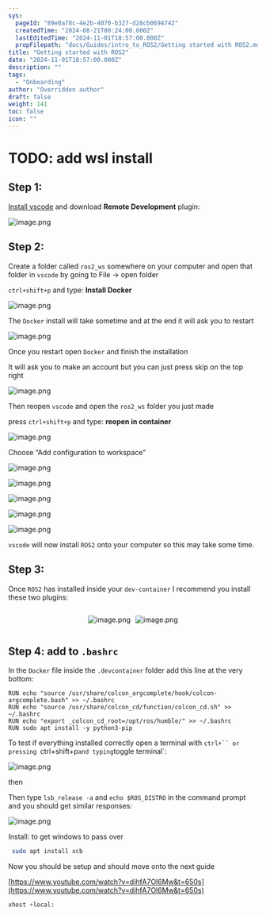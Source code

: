 ```yaml
---
sys:
  pageId: "89e0a78c-4e2b-4070-b327-d28cb0694742"
  createdTime: "2024-08-21T00:24:00.000Z"
  lastEditedTime: "2024-11-01T18:57:00.000Z"
  propFilepath: "docs/Guides/intro_to_ROS2/Getting started with ROS2.md"
title: "Getting started with ROS2"
date: "2024-11-01T18:57:00.000Z"
description: ""
tags:
  - "Onboarding"
author: "Overridden author"
draft: false
weight: 141
toc: false
icon: ""
---
```


# TODO: add wsl install

## Step 1:

[Install vscode](https://code.visualstudio.com/download) and download **Remote Development** plugin:

![image.png](https://prod-files-secure.s3.us-west-2.amazonaws.com/d518164a-d88e-44d1-a4ee-3adb3bd8bce0/efb52993-1881-4a40-b95e-6f020334f022/image.png?X-Amz-Algorithm=AWS4-HMAC-SHA256&X-Amz-Content-Sha256=UNSIGNED-PAYLOAD&X-Amz-Credential=ASIAZI2LB466TRGVKP6J%2F20250406%2Fus-west-2%2Fs3%2Faws4_request&X-Amz-Date=20250406T200823Z&X-Amz-Expires=3600&X-Amz-Security-Token=IQoJb3JpZ2luX2VjENP%2F%2F%2F%2F%2F%2F%2F%2F%2F%2FwEaCXVzLXdlc3QtMiJIMEYCIQCsn0G03lXPGEhgCpSo7hqcZR%2FlYEcmGk5Ejrjxb7XhAgIhAOhC6BtBCSBKVYHoii6XN4yvPjzqqy8L1yly6x%2FgANXoKv8DCEwQABoMNjM3NDIzMTgzODA1IgwXieJhwq%2BMnF35z84q3AOAe4upvjs3YlDTtuCHtzv3ZYirENsbfFIpunywOOT4F2NguWoegF5AXhxJL6ZA37FcO7XHIXZ%2FdHNEXiIYea5fMrtS4Z5QJM5pLXE9ZgryownZaAMuFQRhrUovTC5LkCyhFf4xnNg7B7qPBFei%2FdZtNR4MzKbQa%2B2EiZzjGhiFZFEEpWLSIGOQqd0dqWy78HVHbr570Rkw8XkUHHlXFHdyp2LF9uIroKAV36xG0qJRLSMTBFMfINxdo6KAzDsR1e6j3NHpYY7MhSD1K6KJRkE2%2FKb9WCRSSmBKgExrn7%2BMXzQVVlDQxaTBU%2FPKn79xAvf7Ar0oO3MwUUwyV1kgCw1wf1pQ4VJ5JNNQQ5K6VcWMlns9z4m%2B9XfQ0golJldcsk4BQgh8fP3EcRKo9reu37WOqyAyrLQPUvlI7ANOR6icVLiWA4VUkvH6%2F88JNran6%2FLV%2FNeEjw6WFogVIY0caYit9m3QzrTPTfFidqp8i%2F5Hcuae1yXynqnCqHdUdWSQEGiWfe%2BtROwvH3ZPzrrkGR4CU%2FTOMJ%2BoIhKDPIxdhizhr97wGRsO4hXnOVYyUrjWgw6hxu%2F3yFeROxRSpXj2KXsfhe9CRwOOm1cDTQ%2BjwzShF7luLArViGfpTa%2BshDCJnsu%2FBjqkAeq4OpxfxCCyVDl8CHGkkMufMBfByhaR09Ok3QHLZzCgLFhl6p9%2Fbgo%2FYmIOe3dzUrjQXk4e3wszswClHM3WrJuHdyyTYgHCzKyBS5dg9CIa%2FlraWkCyP%2FKbRCCG0sw27aH%2Bpf3zj%2FvXfZaGXpWcXS4Qt5ssEN838h%2BhE4S%2BLmqeTL%2B0tDNi7hVXlgiEX82a1WKGt8mZTsdd5tExYEjNRZUuNBZW&X-Amz-Signature=e023d67e9d1480e74b522d054a2b8151a10ae8b5691f80ba62fcfb6fbf1325b4&X-Amz-SignedHeaders=host&x-id=GetObject)

## Step 2:

Create a folder called `ros2_ws` somewhere on your computer and open that folder in `vscode` by going to File → open folder 

`ctrl+shift+p` and type: **Install Docker**

![image.png](https://prod-files-secure.s3.us-west-2.amazonaws.com/d518164a-d88e-44d1-a4ee-3adb3bd8bce0/2269dc0e-1cd5-47ff-bceb-c04ad9b2eab0/image.png?X-Amz-Algorithm=AWS4-HMAC-SHA256&X-Amz-Content-Sha256=UNSIGNED-PAYLOAD&X-Amz-Credential=ASIAZI2LB466TRGVKP6J%2F20250406%2Fus-west-2%2Fs3%2Faws4_request&X-Amz-Date=20250406T200823Z&X-Amz-Expires=3600&X-Amz-Security-Token=IQoJb3JpZ2luX2VjENP%2F%2F%2F%2F%2F%2F%2F%2F%2F%2FwEaCXVzLXdlc3QtMiJIMEYCIQCsn0G03lXPGEhgCpSo7hqcZR%2FlYEcmGk5Ejrjxb7XhAgIhAOhC6BtBCSBKVYHoii6XN4yvPjzqqy8L1yly6x%2FgANXoKv8DCEwQABoMNjM3NDIzMTgzODA1IgwXieJhwq%2BMnF35z84q3AOAe4upvjs3YlDTtuCHtzv3ZYirENsbfFIpunywOOT4F2NguWoegF5AXhxJL6ZA37FcO7XHIXZ%2FdHNEXiIYea5fMrtS4Z5QJM5pLXE9ZgryownZaAMuFQRhrUovTC5LkCyhFf4xnNg7B7qPBFei%2FdZtNR4MzKbQa%2B2EiZzjGhiFZFEEpWLSIGOQqd0dqWy78HVHbr570Rkw8XkUHHlXFHdyp2LF9uIroKAV36xG0qJRLSMTBFMfINxdo6KAzDsR1e6j3NHpYY7MhSD1K6KJRkE2%2FKb9WCRSSmBKgExrn7%2BMXzQVVlDQxaTBU%2FPKn79xAvf7Ar0oO3MwUUwyV1kgCw1wf1pQ4VJ5JNNQQ5K6VcWMlns9z4m%2B9XfQ0golJldcsk4BQgh8fP3EcRKo9reu37WOqyAyrLQPUvlI7ANOR6icVLiWA4VUkvH6%2F88JNran6%2FLV%2FNeEjw6WFogVIY0caYit9m3QzrTPTfFidqp8i%2F5Hcuae1yXynqnCqHdUdWSQEGiWfe%2BtROwvH3ZPzrrkGR4CU%2FTOMJ%2BoIhKDPIxdhizhr97wGRsO4hXnOVYyUrjWgw6hxu%2F3yFeROxRSpXj2KXsfhe9CRwOOm1cDTQ%2BjwzShF7luLArViGfpTa%2BshDCJnsu%2FBjqkAeq4OpxfxCCyVDl8CHGkkMufMBfByhaR09Ok3QHLZzCgLFhl6p9%2Fbgo%2FYmIOe3dzUrjQXk4e3wszswClHM3WrJuHdyyTYgHCzKyBS5dg9CIa%2FlraWkCyP%2FKbRCCG0sw27aH%2Bpf3zj%2FvXfZaGXpWcXS4Qt5ssEN838h%2BhE4S%2BLmqeTL%2B0tDNi7hVXlgiEX82a1WKGt8mZTsdd5tExYEjNRZUuNBZW&X-Amz-Signature=5661e9e592ad4c7e3865c7d18a65590063025e55b23f9a73d6d862b4bf35d13c&X-Amz-SignedHeaders=host&x-id=GetObject)

The `Docker` install will take sometime and at the end it will ask you to restart

![image.png](https://prod-files-secure.s3.us-west-2.amazonaws.com/d518164a-d88e-44d1-a4ee-3adb3bd8bce0/ed233f78-be33-4b1f-b89c-9c346c0e961e/image.png?X-Amz-Algorithm=AWS4-HMAC-SHA256&X-Amz-Content-Sha256=UNSIGNED-PAYLOAD&X-Amz-Credential=ASIAZI2LB466TRGVKP6J%2F20250406%2Fus-west-2%2Fs3%2Faws4_request&X-Amz-Date=20250406T200823Z&X-Amz-Expires=3600&X-Amz-Security-Token=IQoJb3JpZ2luX2VjENP%2F%2F%2F%2F%2F%2F%2F%2F%2F%2FwEaCXVzLXdlc3QtMiJIMEYCIQCsn0G03lXPGEhgCpSo7hqcZR%2FlYEcmGk5Ejrjxb7XhAgIhAOhC6BtBCSBKVYHoii6XN4yvPjzqqy8L1yly6x%2FgANXoKv8DCEwQABoMNjM3NDIzMTgzODA1IgwXieJhwq%2BMnF35z84q3AOAe4upvjs3YlDTtuCHtzv3ZYirENsbfFIpunywOOT4F2NguWoegF5AXhxJL6ZA37FcO7XHIXZ%2FdHNEXiIYea5fMrtS4Z5QJM5pLXE9ZgryownZaAMuFQRhrUovTC5LkCyhFf4xnNg7B7qPBFei%2FdZtNR4MzKbQa%2B2EiZzjGhiFZFEEpWLSIGOQqd0dqWy78HVHbr570Rkw8XkUHHlXFHdyp2LF9uIroKAV36xG0qJRLSMTBFMfINxdo6KAzDsR1e6j3NHpYY7MhSD1K6KJRkE2%2FKb9WCRSSmBKgExrn7%2BMXzQVVlDQxaTBU%2FPKn79xAvf7Ar0oO3MwUUwyV1kgCw1wf1pQ4VJ5JNNQQ5K6VcWMlns9z4m%2B9XfQ0golJldcsk4BQgh8fP3EcRKo9reu37WOqyAyrLQPUvlI7ANOR6icVLiWA4VUkvH6%2F88JNran6%2FLV%2FNeEjw6WFogVIY0caYit9m3QzrTPTfFidqp8i%2F5Hcuae1yXynqnCqHdUdWSQEGiWfe%2BtROwvH3ZPzrrkGR4CU%2FTOMJ%2BoIhKDPIxdhizhr97wGRsO4hXnOVYyUrjWgw6hxu%2F3yFeROxRSpXj2KXsfhe9CRwOOm1cDTQ%2BjwzShF7luLArViGfpTa%2BshDCJnsu%2FBjqkAeq4OpxfxCCyVDl8CHGkkMufMBfByhaR09Ok3QHLZzCgLFhl6p9%2Fbgo%2FYmIOe3dzUrjQXk4e3wszswClHM3WrJuHdyyTYgHCzKyBS5dg9CIa%2FlraWkCyP%2FKbRCCG0sw27aH%2Bpf3zj%2FvXfZaGXpWcXS4Qt5ssEN838h%2BhE4S%2BLmqeTL%2B0tDNi7hVXlgiEX82a1WKGt8mZTsdd5tExYEjNRZUuNBZW&X-Amz-Signature=a170d44168120049b50a94cb37b57fd5e685abde0c8d0756ada2c4806d2e2d53&X-Amz-SignedHeaders=host&x-id=GetObject)

Once you restart open `Docker` and finish the installation

It will ask you to make an account but you can just press skip on the top right

![image.png](https://prod-files-secure.s3.us-west-2.amazonaws.com/d518164a-d88e-44d1-a4ee-3adb3bd8bce0/21010ad9-1659-4fd9-9f59-9932a09b2a3d/image.png?X-Amz-Algorithm=AWS4-HMAC-SHA256&X-Amz-Content-Sha256=UNSIGNED-PAYLOAD&X-Amz-Credential=ASIAZI2LB466TRGVKP6J%2F20250406%2Fus-west-2%2Fs3%2Faws4_request&X-Amz-Date=20250406T200823Z&X-Amz-Expires=3600&X-Amz-Security-Token=IQoJb3JpZ2luX2VjENP%2F%2F%2F%2F%2F%2F%2F%2F%2F%2FwEaCXVzLXdlc3QtMiJIMEYCIQCsn0G03lXPGEhgCpSo7hqcZR%2FlYEcmGk5Ejrjxb7XhAgIhAOhC6BtBCSBKVYHoii6XN4yvPjzqqy8L1yly6x%2FgANXoKv8DCEwQABoMNjM3NDIzMTgzODA1IgwXieJhwq%2BMnF35z84q3AOAe4upvjs3YlDTtuCHtzv3ZYirENsbfFIpunywOOT4F2NguWoegF5AXhxJL6ZA37FcO7XHIXZ%2FdHNEXiIYea5fMrtS4Z5QJM5pLXE9ZgryownZaAMuFQRhrUovTC5LkCyhFf4xnNg7B7qPBFei%2FdZtNR4MzKbQa%2B2EiZzjGhiFZFEEpWLSIGOQqd0dqWy78HVHbr570Rkw8XkUHHlXFHdyp2LF9uIroKAV36xG0qJRLSMTBFMfINxdo6KAzDsR1e6j3NHpYY7MhSD1K6KJRkE2%2FKb9WCRSSmBKgExrn7%2BMXzQVVlDQxaTBU%2FPKn79xAvf7Ar0oO3MwUUwyV1kgCw1wf1pQ4VJ5JNNQQ5K6VcWMlns9z4m%2B9XfQ0golJldcsk4BQgh8fP3EcRKo9reu37WOqyAyrLQPUvlI7ANOR6icVLiWA4VUkvH6%2F88JNran6%2FLV%2FNeEjw6WFogVIY0caYit9m3QzrTPTfFidqp8i%2F5Hcuae1yXynqnCqHdUdWSQEGiWfe%2BtROwvH3ZPzrrkGR4CU%2FTOMJ%2BoIhKDPIxdhizhr97wGRsO4hXnOVYyUrjWgw6hxu%2F3yFeROxRSpXj2KXsfhe9CRwOOm1cDTQ%2BjwzShF7luLArViGfpTa%2BshDCJnsu%2FBjqkAeq4OpxfxCCyVDl8CHGkkMufMBfByhaR09Ok3QHLZzCgLFhl6p9%2Fbgo%2FYmIOe3dzUrjQXk4e3wszswClHM3WrJuHdyyTYgHCzKyBS5dg9CIa%2FlraWkCyP%2FKbRCCG0sw27aH%2Bpf3zj%2FvXfZaGXpWcXS4Qt5ssEN838h%2BhE4S%2BLmqeTL%2B0tDNi7hVXlgiEX82a1WKGt8mZTsdd5tExYEjNRZUuNBZW&X-Amz-Signature=3f2421eed587983f65b681a92c0bb6f0a39125b15a08f4771c8fc1b96c6d5198&X-Amz-SignedHeaders=host&x-id=GetObject)

Then reopen `vscode` and open the `ros2_ws` folder you just made

press `ctrl+shift+p` and type: **reopen in container**

![image.png](https://prod-files-secure.s3.us-west-2.amazonaws.com/d518164a-d88e-44d1-a4ee-3adb3bd8bce0/4e93b8c2-41ad-488c-8095-c74205196118/image.png?X-Amz-Algorithm=AWS4-HMAC-SHA256&X-Amz-Content-Sha256=UNSIGNED-PAYLOAD&X-Amz-Credential=ASIAZI2LB466TRGVKP6J%2F20250406%2Fus-west-2%2Fs3%2Faws4_request&X-Amz-Date=20250406T200823Z&X-Amz-Expires=3600&X-Amz-Security-Token=IQoJb3JpZ2luX2VjENP%2F%2F%2F%2F%2F%2F%2F%2F%2F%2FwEaCXVzLXdlc3QtMiJIMEYCIQCsn0G03lXPGEhgCpSo7hqcZR%2FlYEcmGk5Ejrjxb7XhAgIhAOhC6BtBCSBKVYHoii6XN4yvPjzqqy8L1yly6x%2FgANXoKv8DCEwQABoMNjM3NDIzMTgzODA1IgwXieJhwq%2BMnF35z84q3AOAe4upvjs3YlDTtuCHtzv3ZYirENsbfFIpunywOOT4F2NguWoegF5AXhxJL6ZA37FcO7XHIXZ%2FdHNEXiIYea5fMrtS4Z5QJM5pLXE9ZgryownZaAMuFQRhrUovTC5LkCyhFf4xnNg7B7qPBFei%2FdZtNR4MzKbQa%2B2EiZzjGhiFZFEEpWLSIGOQqd0dqWy78HVHbr570Rkw8XkUHHlXFHdyp2LF9uIroKAV36xG0qJRLSMTBFMfINxdo6KAzDsR1e6j3NHpYY7MhSD1K6KJRkE2%2FKb9WCRSSmBKgExrn7%2BMXzQVVlDQxaTBU%2FPKn79xAvf7Ar0oO3MwUUwyV1kgCw1wf1pQ4VJ5JNNQQ5K6VcWMlns9z4m%2B9XfQ0golJldcsk4BQgh8fP3EcRKo9reu37WOqyAyrLQPUvlI7ANOR6icVLiWA4VUkvH6%2F88JNran6%2FLV%2FNeEjw6WFogVIY0caYit9m3QzrTPTfFidqp8i%2F5Hcuae1yXynqnCqHdUdWSQEGiWfe%2BtROwvH3ZPzrrkGR4CU%2FTOMJ%2BoIhKDPIxdhizhr97wGRsO4hXnOVYyUrjWgw6hxu%2F3yFeROxRSpXj2KXsfhe9CRwOOm1cDTQ%2BjwzShF7luLArViGfpTa%2BshDCJnsu%2FBjqkAeq4OpxfxCCyVDl8CHGkkMufMBfByhaR09Ok3QHLZzCgLFhl6p9%2Fbgo%2FYmIOe3dzUrjQXk4e3wszswClHM3WrJuHdyyTYgHCzKyBS5dg9CIa%2FlraWkCyP%2FKbRCCG0sw27aH%2Bpf3zj%2FvXfZaGXpWcXS4Qt5ssEN838h%2BhE4S%2BLmqeTL%2B0tDNi7hVXlgiEX82a1WKGt8mZTsdd5tExYEjNRZUuNBZW&X-Amz-Signature=caf76a661e9298e6a1549460c62099918450b8f29ff5e69b334b78c818a9d4ff&X-Amz-SignedHeaders=host&x-id=GetObject)

Choose “Add configuration to workspace”

![image.png](https://prod-files-secure.s3.us-west-2.amazonaws.com/d518164a-d88e-44d1-a4ee-3adb3bd8bce0/9560b282-5060-4989-ba37-97e7b2c22476/image.png?X-Amz-Algorithm=AWS4-HMAC-SHA256&X-Amz-Content-Sha256=UNSIGNED-PAYLOAD&X-Amz-Credential=ASIAZI2LB466TRGVKP6J%2F20250406%2Fus-west-2%2Fs3%2Faws4_request&X-Amz-Date=20250406T200823Z&X-Amz-Expires=3600&X-Amz-Security-Token=IQoJb3JpZ2luX2VjENP%2F%2F%2F%2F%2F%2F%2F%2F%2F%2FwEaCXVzLXdlc3QtMiJIMEYCIQCsn0G03lXPGEhgCpSo7hqcZR%2FlYEcmGk5Ejrjxb7XhAgIhAOhC6BtBCSBKVYHoii6XN4yvPjzqqy8L1yly6x%2FgANXoKv8DCEwQABoMNjM3NDIzMTgzODA1IgwXieJhwq%2BMnF35z84q3AOAe4upvjs3YlDTtuCHtzv3ZYirENsbfFIpunywOOT4F2NguWoegF5AXhxJL6ZA37FcO7XHIXZ%2FdHNEXiIYea5fMrtS4Z5QJM5pLXE9ZgryownZaAMuFQRhrUovTC5LkCyhFf4xnNg7B7qPBFei%2FdZtNR4MzKbQa%2B2EiZzjGhiFZFEEpWLSIGOQqd0dqWy78HVHbr570Rkw8XkUHHlXFHdyp2LF9uIroKAV36xG0qJRLSMTBFMfINxdo6KAzDsR1e6j3NHpYY7MhSD1K6KJRkE2%2FKb9WCRSSmBKgExrn7%2BMXzQVVlDQxaTBU%2FPKn79xAvf7Ar0oO3MwUUwyV1kgCw1wf1pQ4VJ5JNNQQ5K6VcWMlns9z4m%2B9XfQ0golJldcsk4BQgh8fP3EcRKo9reu37WOqyAyrLQPUvlI7ANOR6icVLiWA4VUkvH6%2F88JNran6%2FLV%2FNeEjw6WFogVIY0caYit9m3QzrTPTfFidqp8i%2F5Hcuae1yXynqnCqHdUdWSQEGiWfe%2BtROwvH3ZPzrrkGR4CU%2FTOMJ%2BoIhKDPIxdhizhr97wGRsO4hXnOVYyUrjWgw6hxu%2F3yFeROxRSpXj2KXsfhe9CRwOOm1cDTQ%2BjwzShF7luLArViGfpTa%2BshDCJnsu%2FBjqkAeq4OpxfxCCyVDl8CHGkkMufMBfByhaR09Ok3QHLZzCgLFhl6p9%2Fbgo%2FYmIOe3dzUrjQXk4e3wszswClHM3WrJuHdyyTYgHCzKyBS5dg9CIa%2FlraWkCyP%2FKbRCCG0sw27aH%2Bpf3zj%2FvXfZaGXpWcXS4Qt5ssEN838h%2BhE4S%2BLmqeTL%2B0tDNi7hVXlgiEX82a1WKGt8mZTsdd5tExYEjNRZUuNBZW&X-Amz-Signature=3964db5889c263b73ce28d142a9526e3a7502a0a08c457dd6d1dea90925077c0&X-Amz-SignedHeaders=host&x-id=GetObject)

![image.png](https://prod-files-secure.s3.us-west-2.amazonaws.com/d518164a-d88e-44d1-a4ee-3adb3bd8bce0/2ee63f81-886b-48e8-a553-dc6e5eac99e4/image.png?X-Amz-Algorithm=AWS4-HMAC-SHA256&X-Amz-Content-Sha256=UNSIGNED-PAYLOAD&X-Amz-Credential=ASIAZI2LB466TRGVKP6J%2F20250406%2Fus-west-2%2Fs3%2Faws4_request&X-Amz-Date=20250406T200823Z&X-Amz-Expires=3600&X-Amz-Security-Token=IQoJb3JpZ2luX2VjENP%2F%2F%2F%2F%2F%2F%2F%2F%2F%2FwEaCXVzLXdlc3QtMiJIMEYCIQCsn0G03lXPGEhgCpSo7hqcZR%2FlYEcmGk5Ejrjxb7XhAgIhAOhC6BtBCSBKVYHoii6XN4yvPjzqqy8L1yly6x%2FgANXoKv8DCEwQABoMNjM3NDIzMTgzODA1IgwXieJhwq%2BMnF35z84q3AOAe4upvjs3YlDTtuCHtzv3ZYirENsbfFIpunywOOT4F2NguWoegF5AXhxJL6ZA37FcO7XHIXZ%2FdHNEXiIYea5fMrtS4Z5QJM5pLXE9ZgryownZaAMuFQRhrUovTC5LkCyhFf4xnNg7B7qPBFei%2FdZtNR4MzKbQa%2B2EiZzjGhiFZFEEpWLSIGOQqd0dqWy78HVHbr570Rkw8XkUHHlXFHdyp2LF9uIroKAV36xG0qJRLSMTBFMfINxdo6KAzDsR1e6j3NHpYY7MhSD1K6KJRkE2%2FKb9WCRSSmBKgExrn7%2BMXzQVVlDQxaTBU%2FPKn79xAvf7Ar0oO3MwUUwyV1kgCw1wf1pQ4VJ5JNNQQ5K6VcWMlns9z4m%2B9XfQ0golJldcsk4BQgh8fP3EcRKo9reu37WOqyAyrLQPUvlI7ANOR6icVLiWA4VUkvH6%2F88JNran6%2FLV%2FNeEjw6WFogVIY0caYit9m3QzrTPTfFidqp8i%2F5Hcuae1yXynqnCqHdUdWSQEGiWfe%2BtROwvH3ZPzrrkGR4CU%2FTOMJ%2BoIhKDPIxdhizhr97wGRsO4hXnOVYyUrjWgw6hxu%2F3yFeROxRSpXj2KXsfhe9CRwOOm1cDTQ%2BjwzShF7luLArViGfpTa%2BshDCJnsu%2FBjqkAeq4OpxfxCCyVDl8CHGkkMufMBfByhaR09Ok3QHLZzCgLFhl6p9%2Fbgo%2FYmIOe3dzUrjQXk4e3wszswClHM3WrJuHdyyTYgHCzKyBS5dg9CIa%2FlraWkCyP%2FKbRCCG0sw27aH%2Bpf3zj%2FvXfZaGXpWcXS4Qt5ssEN838h%2BhE4S%2BLmqeTL%2B0tDNi7hVXlgiEX82a1WKGt8mZTsdd5tExYEjNRZUuNBZW&X-Amz-Signature=82528b6a4bd02362513de8b680a75bacc4dd20df66ee9f9ae4f3834e86221d9a&X-Amz-SignedHeaders=host&x-id=GetObject)

![image.png](https://prod-files-secure.s3.us-west-2.amazonaws.com/d518164a-d88e-44d1-a4ee-3adb3bd8bce0/ae1580b2-b048-407e-aed9-b584224a7a04/image.png?X-Amz-Algorithm=AWS4-HMAC-SHA256&X-Amz-Content-Sha256=UNSIGNED-PAYLOAD&X-Amz-Credential=ASIAZI2LB466TRGVKP6J%2F20250406%2Fus-west-2%2Fs3%2Faws4_request&X-Amz-Date=20250406T200823Z&X-Amz-Expires=3600&X-Amz-Security-Token=IQoJb3JpZ2luX2VjENP%2F%2F%2F%2F%2F%2F%2F%2F%2F%2FwEaCXVzLXdlc3QtMiJIMEYCIQCsn0G03lXPGEhgCpSo7hqcZR%2FlYEcmGk5Ejrjxb7XhAgIhAOhC6BtBCSBKVYHoii6XN4yvPjzqqy8L1yly6x%2FgANXoKv8DCEwQABoMNjM3NDIzMTgzODA1IgwXieJhwq%2BMnF35z84q3AOAe4upvjs3YlDTtuCHtzv3ZYirENsbfFIpunywOOT4F2NguWoegF5AXhxJL6ZA37FcO7XHIXZ%2FdHNEXiIYea5fMrtS4Z5QJM5pLXE9ZgryownZaAMuFQRhrUovTC5LkCyhFf4xnNg7B7qPBFei%2FdZtNR4MzKbQa%2B2EiZzjGhiFZFEEpWLSIGOQqd0dqWy78HVHbr570Rkw8XkUHHlXFHdyp2LF9uIroKAV36xG0qJRLSMTBFMfINxdo6KAzDsR1e6j3NHpYY7MhSD1K6KJRkE2%2FKb9WCRSSmBKgExrn7%2BMXzQVVlDQxaTBU%2FPKn79xAvf7Ar0oO3MwUUwyV1kgCw1wf1pQ4VJ5JNNQQ5K6VcWMlns9z4m%2B9XfQ0golJldcsk4BQgh8fP3EcRKo9reu37WOqyAyrLQPUvlI7ANOR6icVLiWA4VUkvH6%2F88JNran6%2FLV%2FNeEjw6WFogVIY0caYit9m3QzrTPTfFidqp8i%2F5Hcuae1yXynqnCqHdUdWSQEGiWfe%2BtROwvH3ZPzrrkGR4CU%2FTOMJ%2BoIhKDPIxdhizhr97wGRsO4hXnOVYyUrjWgw6hxu%2F3yFeROxRSpXj2KXsfhe9CRwOOm1cDTQ%2BjwzShF7luLArViGfpTa%2BshDCJnsu%2FBjqkAeq4OpxfxCCyVDl8CHGkkMufMBfByhaR09Ok3QHLZzCgLFhl6p9%2Fbgo%2FYmIOe3dzUrjQXk4e3wszswClHM3WrJuHdyyTYgHCzKyBS5dg9CIa%2FlraWkCyP%2FKbRCCG0sw27aH%2Bpf3zj%2FvXfZaGXpWcXS4Qt5ssEN838h%2BhE4S%2BLmqeTL%2B0tDNi7hVXlgiEX82a1WKGt8mZTsdd5tExYEjNRZUuNBZW&X-Amz-Signature=106c4d7b2c63e79f9bd51d7022254f06b61dd6dfcbc8fab019ce90d1add9d2bf&X-Amz-SignedHeaders=host&x-id=GetObject)

![image.png](https://prod-files-secure.s3.us-west-2.amazonaws.com/d518164a-d88e-44d1-a4ee-3adb3bd8bce0/53255b28-f75e-430f-b9e3-c0ac8577e42b/image.png?X-Amz-Algorithm=AWS4-HMAC-SHA256&X-Amz-Content-Sha256=UNSIGNED-PAYLOAD&X-Amz-Credential=ASIAZI2LB466TRGVKP6J%2F20250406%2Fus-west-2%2Fs3%2Faws4_request&X-Amz-Date=20250406T200823Z&X-Amz-Expires=3600&X-Amz-Security-Token=IQoJb3JpZ2luX2VjENP%2F%2F%2F%2F%2F%2F%2F%2F%2F%2FwEaCXVzLXdlc3QtMiJIMEYCIQCsn0G03lXPGEhgCpSo7hqcZR%2FlYEcmGk5Ejrjxb7XhAgIhAOhC6BtBCSBKVYHoii6XN4yvPjzqqy8L1yly6x%2FgANXoKv8DCEwQABoMNjM3NDIzMTgzODA1IgwXieJhwq%2BMnF35z84q3AOAe4upvjs3YlDTtuCHtzv3ZYirENsbfFIpunywOOT4F2NguWoegF5AXhxJL6ZA37FcO7XHIXZ%2FdHNEXiIYea5fMrtS4Z5QJM5pLXE9ZgryownZaAMuFQRhrUovTC5LkCyhFf4xnNg7B7qPBFei%2FdZtNR4MzKbQa%2B2EiZzjGhiFZFEEpWLSIGOQqd0dqWy78HVHbr570Rkw8XkUHHlXFHdyp2LF9uIroKAV36xG0qJRLSMTBFMfINxdo6KAzDsR1e6j3NHpYY7MhSD1K6KJRkE2%2FKb9WCRSSmBKgExrn7%2BMXzQVVlDQxaTBU%2FPKn79xAvf7Ar0oO3MwUUwyV1kgCw1wf1pQ4VJ5JNNQQ5K6VcWMlns9z4m%2B9XfQ0golJldcsk4BQgh8fP3EcRKo9reu37WOqyAyrLQPUvlI7ANOR6icVLiWA4VUkvH6%2F88JNran6%2FLV%2FNeEjw6WFogVIY0caYit9m3QzrTPTfFidqp8i%2F5Hcuae1yXynqnCqHdUdWSQEGiWfe%2BtROwvH3ZPzrrkGR4CU%2FTOMJ%2BoIhKDPIxdhizhr97wGRsO4hXnOVYyUrjWgw6hxu%2F3yFeROxRSpXj2KXsfhe9CRwOOm1cDTQ%2BjwzShF7luLArViGfpTa%2BshDCJnsu%2FBjqkAeq4OpxfxCCyVDl8CHGkkMufMBfByhaR09Ok3QHLZzCgLFhl6p9%2Fbgo%2FYmIOe3dzUrjQXk4e3wszswClHM3WrJuHdyyTYgHCzKyBS5dg9CIa%2FlraWkCyP%2FKbRCCG0sw27aH%2Bpf3zj%2FvXfZaGXpWcXS4Qt5ssEN838h%2BhE4S%2BLmqeTL%2B0tDNi7hVXlgiEX82a1WKGt8mZTsdd5tExYEjNRZUuNBZW&X-Amz-Signature=ca7a35b9496437b0748a0aefc1259c3bb53d32f5102739775bb5492d661f107e&X-Amz-SignedHeaders=host&x-id=GetObject)

![image.png](https://prod-files-secure.s3.us-west-2.amazonaws.com/d518164a-d88e-44d1-a4ee-3adb3bd8bce0/7c562767-5af9-4ffb-97d1-327bcdf4ee00/image.png?X-Amz-Algorithm=AWS4-HMAC-SHA256&X-Amz-Content-Sha256=UNSIGNED-PAYLOAD&X-Amz-Credential=ASIAZI2LB466TRGVKP6J%2F20250406%2Fus-west-2%2Fs3%2Faws4_request&X-Amz-Date=20250406T200823Z&X-Amz-Expires=3600&X-Amz-Security-Token=IQoJb3JpZ2luX2VjENP%2F%2F%2F%2F%2F%2F%2F%2F%2F%2FwEaCXVzLXdlc3QtMiJIMEYCIQCsn0G03lXPGEhgCpSo7hqcZR%2FlYEcmGk5Ejrjxb7XhAgIhAOhC6BtBCSBKVYHoii6XN4yvPjzqqy8L1yly6x%2FgANXoKv8DCEwQABoMNjM3NDIzMTgzODA1IgwXieJhwq%2BMnF35z84q3AOAe4upvjs3YlDTtuCHtzv3ZYirENsbfFIpunywOOT4F2NguWoegF5AXhxJL6ZA37FcO7XHIXZ%2FdHNEXiIYea5fMrtS4Z5QJM5pLXE9ZgryownZaAMuFQRhrUovTC5LkCyhFf4xnNg7B7qPBFei%2FdZtNR4MzKbQa%2B2EiZzjGhiFZFEEpWLSIGOQqd0dqWy78HVHbr570Rkw8XkUHHlXFHdyp2LF9uIroKAV36xG0qJRLSMTBFMfINxdo6KAzDsR1e6j3NHpYY7MhSD1K6KJRkE2%2FKb9WCRSSmBKgExrn7%2BMXzQVVlDQxaTBU%2FPKn79xAvf7Ar0oO3MwUUwyV1kgCw1wf1pQ4VJ5JNNQQ5K6VcWMlns9z4m%2B9XfQ0golJldcsk4BQgh8fP3EcRKo9reu37WOqyAyrLQPUvlI7ANOR6icVLiWA4VUkvH6%2F88JNran6%2FLV%2FNeEjw6WFogVIY0caYit9m3QzrTPTfFidqp8i%2F5Hcuae1yXynqnCqHdUdWSQEGiWfe%2BtROwvH3ZPzrrkGR4CU%2FTOMJ%2BoIhKDPIxdhizhr97wGRsO4hXnOVYyUrjWgw6hxu%2F3yFeROxRSpXj2KXsfhe9CRwOOm1cDTQ%2BjwzShF7luLArViGfpTa%2BshDCJnsu%2FBjqkAeq4OpxfxCCyVDl8CHGkkMufMBfByhaR09Ok3QHLZzCgLFhl6p9%2Fbgo%2FYmIOe3dzUrjQXk4e3wszswClHM3WrJuHdyyTYgHCzKyBS5dg9CIa%2FlraWkCyP%2FKbRCCG0sw27aH%2Bpf3zj%2FvXfZaGXpWcXS4Qt5ssEN838h%2BhE4S%2BLmqeTL%2B0tDNi7hVXlgiEX82a1WKGt8mZTsdd5tExYEjNRZUuNBZW&X-Amz-Signature=92beaa5f2adc56edfc667dfbf281c422e24f55f3468256b0f73cb4c6114e38ea&X-Amz-SignedHeaders=host&x-id=GetObject)

`vscode` will now install `ROS2` onto your computer so this may take some time.

## Step 3:

Once `ROS2` has installed inside your `dev-container` I recommend you install these two plugins:

<div style="display: flex;flex-direction: row; column-gap:10px; max-width: 630px;justify-content: center;">
<div>

![image.png](https://prod-files-secure.s3.us-west-2.amazonaws.com/d518164a-d88e-44d1-a4ee-3adb3bd8bce0/3fc3d550-5a54-4ba1-ba6b-faa01cdb7369/image.png?X-Amz-Algorithm=AWS4-HMAC-SHA256&X-Amz-Content-Sha256=UNSIGNED-PAYLOAD&X-Amz-Credential=ASIAZI2LB466QIRWFY5V%2F20250406%2Fus-west-2%2Fs3%2Faws4_request&X-Amz-Date=20250406T200827Z&X-Amz-Expires=3600&X-Amz-Security-Token=IQoJb3JpZ2luX2VjENP%2F%2F%2F%2F%2F%2F%2F%2F%2F%2FwEaCXVzLXdlc3QtMiJIMEYCIQCbfGr624MP6YgQfLgXMH6xN%2BOY3GY9pVdXrn30Yg04FQIhAIdCPbDpHGPPOOAi%2FQ2c0Auqv0otLQ5odBbjdixx8sp6Kv8DCEwQABoMNjM3NDIzMTgzODA1IgzMNGFFMCpq98NOwvQq3AMOz9%2F7fmYuVH0e5ktqmrw2vzlA8vmS9P8rptftM0P6DTnVcSU0z50bNKFZeu0yyGGb8OVsDhHqS9xD7rIdCcAfkuPTb9DQLaOSN2FhFIZRqf9c%2Fc6%2FjF9aLjtj5ny48UkE1aV8CI0dArkZ0Ge1q4xSRzkuTVRgdqokYJFFxYn8lPQgcIxtcvz6sGeNbrYSko4xvsjPppADtR0aQT%2FnvGwSaQp258fL5esZMo1GssLMtKyhO70%2FpUwcOZ00GpR2MeacCzwbGftQdVHgAwZjBtieKic6Ba8gDZ%2Fb9KbxOJpjv3ufcQz400CC1tl4Nr6ZCFWstisgNxLhmkBdN%2BCBg3xtsyeTqPJDW%2Fc11lxqKini0g4BdSc2xIusu%2FCPPNWX4kcD0CqgDVOTgsPSki7tsHzxDoT3BVzumTcIZi9GiZQ68ZipAm807d%2Fgo0RZRXEOrEopvE7BAcBuhTWEQUcYqmo04vXFHxZlytzPidSCqtUwpr0rWYls9oa9Iz1uieYg3jHrT6dm1eHkHMnZR3cpMaq63afRK0ORD%2BLgyFDyhIfC%2Fu4pSIyzstDvs2LqOeUc%2BH7enr2qhdynGewiNOMYthbe8uKM8kTKfJ2R2e%2B%2BIC5vZAEWmG2RX3Id6MxzwjCjnsu%2FBjqkARlGhNourDC3i2Hd1MF2iSJlQQMgBI98XspDcrsh5CBvY5QGQwxqj0gqXwlinqwqbqBgFiv1EAN6E484GiY6TTXJOUveYX%2BOJCgmEVTaFORKfv7FARc0FZVoq4L8KvGUHVX2LB3VRSNzYnbcmXyG1lvCvjyZgN7etGxUn92Rk%2FX4xbLFpzLMyyesP4HJwNM576JwQ1Dmj2eQWUT3Afe739B8Nd2J&X-Amz-Signature=01ffd247f3e6b121c48a4e750e8cf2f1c37b6e92a3e35b3740b44edc00e20d4a&X-Amz-SignedHeaders=host&x-id=GetObject)

</div>
<div>

![image.png](https://prod-files-secure.s3.us-west-2.amazonaws.com/d518164a-d88e-44d1-a4ee-3adb3bd8bce0/d994cc66-13c2-4093-a5a3-f84cf4601a82/image.png?X-Amz-Algorithm=AWS4-HMAC-SHA256&X-Amz-Content-Sha256=UNSIGNED-PAYLOAD&X-Amz-Credential=ASIAZI2LB4665A5TD66U%2F20250406%2Fus-west-2%2Fs3%2Faws4_request&X-Amz-Date=20250406T200827Z&X-Amz-Expires=3600&X-Amz-Security-Token=IQoJb3JpZ2luX2VjENP%2F%2F%2F%2F%2F%2F%2F%2F%2F%2FwEaCXVzLXdlc3QtMiJHMEUCIG%2B1RPm3SImg8lnxjArcoy%2BdIxu0%2F%2Ba1wrw8QXgCswpgAiEA89N0%2BoMzyg3QUvUdgv20zQNyIgoYwLHNgijphTpM%2B1Uq%2FwMITBAAGgw2Mzc0MjMxODM4MDUiDJcTna35hPjY1chkgircA0%2BF%2BbkZMjSP%2FepmXNXT4UArctukqWfXfhUzgof1KjzaQaD3rtKXTZTgmPtcQyzEpKLKQl6DE0ept4gnTFtAeFNyw4rdnxYJrAmJEsqkVFujy5O8A%2FG4TzQN7Ghh%2FgtK7x%2BqUvCBWGf2mBiv%2BWo21oTgwzzDdRl7OzSz1YdEHYh5FZfGNAmWu%2BnKjWl%2BokRbQHoRvOCFaP%2BOqEaDTD2YsaEIyPrHDS6yPlqmWIfv%2FPWctRxf%2B%2BmJ7TzeYWT6CEwdwVJWs6qWUoVAGPUOEDWkbU1RneF0i2JM9fp1wQEIFqdr6nTST0cwu7y6BOH9tFXXDbbgfRN6IEZC81YPbKxYLMEZvWMkpJ165PWoSJKk9%2BVe7oMVp2ofuAxw%2FQ2aTIzjSwPqtBy7%2BbVptk1yluxV%2F38OzLnRP2o9MXeUHtgdHqVqOEwZ38gAOrt3XtdNNIsWr3SVSF0OhN%2FC1bozMTAFMoOZjTr3f%2BVzSQquddYue7cDjkuwkpJ4UNrm5zFZ3VKCx1HH5IgOe%2Bx7cn78v1tb7vNYZ6xNAiCTo4y4rt%2BT%2FTmlhYvK0ho8zW0k%2BIivdq1M%2BOh3zg45GLDGOdVFOjg6icjAypBzmbWgNCP1apOgaYNquHwraojhQ1n5ib6aMNaey78GOqUBQqU1b3HiNehDwiVV5flbNnZ1pRYuGQvDTY74Jk2VynzCyJTBAgWGdOOg2xdRUwal%2F9jMZb774X1NOg6KWiHp%2BpYNEW6Nwn5qXzWnyqiqMCdTIlao5U5LBM2gI%2FUpLaXFsFeKrukjAyUwwp37yNkO5QPmLBQeTzlbx88cLODORj0ZO8Jf1%2FRmIzN%2F8T2zJC6TyWihadeqFYKdEFIXYxQR5SFYAnk8&X-Amz-Signature=8d4d2c73160a03c7aff7a852d73fe3b022c4f93530e16c8769c1659d364a4b8a&X-Amz-SignedHeaders=host&x-id=GetObject)

</div>
</div>

## Step 4: add to `.bashrc`

In the `Docker` file inside the `.devcontainer` folder add this line at the very bottom: 

```docker
RUN echo "source /usr/share/colcon_argcomplete/hook/colcon-argcomplete.bash" >> ~/.bashrc
RUN echo "source /usr/share/colcon_cd/function/colcon_cd.sh" >> ~/.bashrc
RUN echo "export _colcon_cd_root=/opt/ros/humble/" >> ~/.bashrc
RUN sudo apt install -y python3-pip 
```

To test if everything installed correctly open a terminal with `ctrl+`` or pressing `ctrl+shift+p` and typing `toggle terminal`:

![image.png](https://prod-files-secure.s3.us-west-2.amazonaws.com/d518164a-d88e-44d1-a4ee-3adb3bd8bce0/6a4943d8-b04e-4c02-9a58-775f3384d1a5/image.png?X-Amz-Algorithm=AWS4-HMAC-SHA256&X-Amz-Content-Sha256=UNSIGNED-PAYLOAD&X-Amz-Credential=ASIAZI2LB466TRGVKP6J%2F20250406%2Fus-west-2%2Fs3%2Faws4_request&X-Amz-Date=20250406T200823Z&X-Amz-Expires=3600&X-Amz-Security-Token=IQoJb3JpZ2luX2VjENP%2F%2F%2F%2F%2F%2F%2F%2F%2F%2FwEaCXVzLXdlc3QtMiJIMEYCIQCsn0G03lXPGEhgCpSo7hqcZR%2FlYEcmGk5Ejrjxb7XhAgIhAOhC6BtBCSBKVYHoii6XN4yvPjzqqy8L1yly6x%2FgANXoKv8DCEwQABoMNjM3NDIzMTgzODA1IgwXieJhwq%2BMnF35z84q3AOAe4upvjs3YlDTtuCHtzv3ZYirENsbfFIpunywOOT4F2NguWoegF5AXhxJL6ZA37FcO7XHIXZ%2FdHNEXiIYea5fMrtS4Z5QJM5pLXE9ZgryownZaAMuFQRhrUovTC5LkCyhFf4xnNg7B7qPBFei%2FdZtNR4MzKbQa%2B2EiZzjGhiFZFEEpWLSIGOQqd0dqWy78HVHbr570Rkw8XkUHHlXFHdyp2LF9uIroKAV36xG0qJRLSMTBFMfINxdo6KAzDsR1e6j3NHpYY7MhSD1K6KJRkE2%2FKb9WCRSSmBKgExrn7%2BMXzQVVlDQxaTBU%2FPKn79xAvf7Ar0oO3MwUUwyV1kgCw1wf1pQ4VJ5JNNQQ5K6VcWMlns9z4m%2B9XfQ0golJldcsk4BQgh8fP3EcRKo9reu37WOqyAyrLQPUvlI7ANOR6icVLiWA4VUkvH6%2F88JNran6%2FLV%2FNeEjw6WFogVIY0caYit9m3QzrTPTfFidqp8i%2F5Hcuae1yXynqnCqHdUdWSQEGiWfe%2BtROwvH3ZPzrrkGR4CU%2FTOMJ%2BoIhKDPIxdhizhr97wGRsO4hXnOVYyUrjWgw6hxu%2F3yFeROxRSpXj2KXsfhe9CRwOOm1cDTQ%2BjwzShF7luLArViGfpTa%2BshDCJnsu%2FBjqkAeq4OpxfxCCyVDl8CHGkkMufMBfByhaR09Ok3QHLZzCgLFhl6p9%2Fbgo%2FYmIOe3dzUrjQXk4e3wszswClHM3WrJuHdyyTYgHCzKyBS5dg9CIa%2FlraWkCyP%2FKbRCCG0sw27aH%2Bpf3zj%2FvXfZaGXpWcXS4Qt5ssEN838h%2BhE4S%2BLmqeTL%2B0tDNi7hVXlgiEX82a1WKGt8mZTsdd5tExYEjNRZUuNBZW&X-Amz-Signature=a90aecbb34ade5c3ee8e625bfa6f49a488a713deefac68dacc4bb0cda5c6969d&X-Amz-SignedHeaders=host&x-id=GetObject)

then 

Then type `lsb_release -a` and `echo $ROS_DISTRO` in the command prompt and you should get similar responses:

![image.png](https://prod-files-secure.s3.us-west-2.amazonaws.com/d518164a-d88e-44d1-a4ee-3adb3bd8bce0/3e635dec-a805-4e85-8b9e-d000e5b71a4e/image.png?X-Amz-Algorithm=AWS4-HMAC-SHA256&X-Amz-Content-Sha256=UNSIGNED-PAYLOAD&X-Amz-Credential=ASIAZI2LB466TRGVKP6J%2F20250406%2Fus-west-2%2Fs3%2Faws4_request&X-Amz-Date=20250406T200823Z&X-Amz-Expires=3600&X-Amz-Security-Token=IQoJb3JpZ2luX2VjENP%2F%2F%2F%2F%2F%2F%2F%2F%2F%2FwEaCXVzLXdlc3QtMiJIMEYCIQCsn0G03lXPGEhgCpSo7hqcZR%2FlYEcmGk5Ejrjxb7XhAgIhAOhC6BtBCSBKVYHoii6XN4yvPjzqqy8L1yly6x%2FgANXoKv8DCEwQABoMNjM3NDIzMTgzODA1IgwXieJhwq%2BMnF35z84q3AOAe4upvjs3YlDTtuCHtzv3ZYirENsbfFIpunywOOT4F2NguWoegF5AXhxJL6ZA37FcO7XHIXZ%2FdHNEXiIYea5fMrtS4Z5QJM5pLXE9ZgryownZaAMuFQRhrUovTC5LkCyhFf4xnNg7B7qPBFei%2FdZtNR4MzKbQa%2B2EiZzjGhiFZFEEpWLSIGOQqd0dqWy78HVHbr570Rkw8XkUHHlXFHdyp2LF9uIroKAV36xG0qJRLSMTBFMfINxdo6KAzDsR1e6j3NHpYY7MhSD1K6KJRkE2%2FKb9WCRSSmBKgExrn7%2BMXzQVVlDQxaTBU%2FPKn79xAvf7Ar0oO3MwUUwyV1kgCw1wf1pQ4VJ5JNNQQ5K6VcWMlns9z4m%2B9XfQ0golJldcsk4BQgh8fP3EcRKo9reu37WOqyAyrLQPUvlI7ANOR6icVLiWA4VUkvH6%2F88JNran6%2FLV%2FNeEjw6WFogVIY0caYit9m3QzrTPTfFidqp8i%2F5Hcuae1yXynqnCqHdUdWSQEGiWfe%2BtROwvH3ZPzrrkGR4CU%2FTOMJ%2BoIhKDPIxdhizhr97wGRsO4hXnOVYyUrjWgw6hxu%2F3yFeROxRSpXj2KXsfhe9CRwOOm1cDTQ%2BjwzShF7luLArViGfpTa%2BshDCJnsu%2FBjqkAeq4OpxfxCCyVDl8CHGkkMufMBfByhaR09Ok3QHLZzCgLFhl6p9%2Fbgo%2FYmIOe3dzUrjQXk4e3wszswClHM3WrJuHdyyTYgHCzKyBS5dg9CIa%2FlraWkCyP%2FKbRCCG0sw27aH%2Bpf3zj%2FvXfZaGXpWcXS4Qt5ssEN838h%2BhE4S%2BLmqeTL%2B0tDNi7hVXlgiEX82a1WKGt8mZTsdd5tExYEjNRZUuNBZW&X-Amz-Signature=3c8927a639fa15493e0f774574483f33edd030a5a12e43a89ce1be6c6e442ca1&X-Amz-SignedHeaders=host&x-id=GetObject)

Install:  to get windows to pass over

```bash
 sudo apt install xcb
```

Now you should be setup and should move onto the next guide 

[https://www.youtube.com/watch?v=dihfA7Ol6Mw&t=650s](https://www.youtube.com/watch?v=dihfA7Ol6Mw&t=650s)

```python
xhost +local:
```
